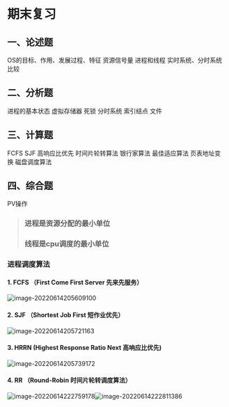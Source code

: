 # 期末复习

## 一、论述题

OS的目标、作用、发展过程、特征
资源信号量
进程和线程
实时系统、分时系统比较

## 二、分析题

进程的基本状态
虚拟存储器
死锁
分时系统
索引结点
文件

## 三、计算题

FCFS SJF 高响应比优先
时间片轮转算法
银行家算法
最佳适应算法
页表地址变换
磁盘调度算法

## 四、综合题

 PV操作

>### 进程是资源分配的最小单位
>
>### 线程是cpu调度的最小单位

### 进程调度算法

#### 1. FCFS （First Come First Server 先来先服务）

![image-20220614205609100](C:\Users\Administrator\AppData\Roaming\Typora\typora-user-images\image-20220614205609100.png)

#### 2. SJF （Shortest Job First 短作业优先）

![image-20220614205721163](C:\Users\Administrator\AppData\Roaming\Typora\typora-user-images\image-20220614205721163.png)

#### 3. HRRN (Highest Response Ratio Next 高响应比优先)

![image-20220614205739172](C:\Users\Administrator\AppData\Roaming\Typora\typora-user-images\image-20220614205739172.png)

#### 4. RR （Round-Robin 时间片轮转调度算法）

![image-20220614222759178](C:\Users\Administrator\AppData\Roaming\Typora\typora-user-images\image-20220614222759178.png)![image-20220614222811386](C:\Users\Administrator\AppData\Roaming\Typora\typora-user-images\image-20220614222811386.png)